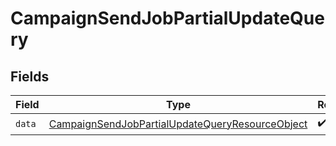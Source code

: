 # CampaignSendJobPartialUpdateQuery


## Fields

| Field                                                                                                                         | Type                                                                                                                          | Required                                                                                                                      | Description                                                                                                                   |
| ----------------------------------------------------------------------------------------------------------------------------- | ----------------------------------------------------------------------------------------------------------------------------- | ----------------------------------------------------------------------------------------------------------------------------- | ----------------------------------------------------------------------------------------------------------------------------- |
| `data`                                                                                                                        | [CampaignSendJobPartialUpdateQueryResourceObject](../../models/components/CampaignSendJobPartialUpdateQueryResourceObject.md) | :heavy_check_mark:                                                                                                            | N/A                                                                                                                           |
